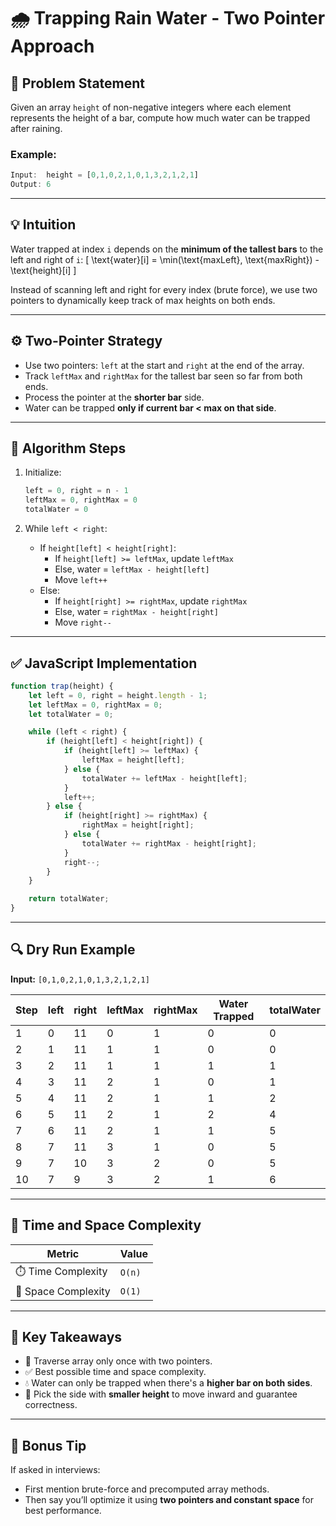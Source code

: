 
# 🌧️ Trapping Rain Water - Two Pointer Approach

## 🧠 Problem Statement
Given an array `height` of non-negative integers where each element represents the height of a bar, compute how much water can be trapped after raining.

### Example:
```js
Input:  height = [0,1,0,2,1,0,1,3,2,1,2,1]
Output: 6
```

---

## 💡 Intuition

Water trapped at index `i` depends on the **minimum of the tallest bars** to the left and right of `i`:
\[
\text{water}[i] = \min(\text{maxLeft}, \text{maxRight}) - \text{height}[i]
\]

Instead of scanning left and right for every index (brute force), we use two pointers to dynamically keep track of max heights on both ends.

---

## ⚙️ Two-Pointer Strategy

- Use two pointers: `left` at the start and `right` at the end of the array.
- Track `leftMax` and `rightMax` for the tallest bar seen so far from both ends.
- Process the pointer at the **shorter bar** side.
- Water can be trapped **only if current bar < max on that side**.

---

## 🧾 Algorithm Steps

1. Initialize:
   ```js
   left = 0, right = n - 1
   leftMax = 0, rightMax = 0
   totalWater = 0
   ```

2. While `left < right`:
   - If `height[left] < height[right]`:
     - If `height[left] >= leftMax`, update `leftMax`
     - Else, water = `leftMax - height[left]`
     - Move `left++`
   - Else:
     - If `height[right] >= rightMax`, update `rightMax`
     - Else, water = `rightMax - height[right]`
     - Move `right--`

---

## ✅ JavaScript Implementation

```js
function trap(height) {
    let left = 0, right = height.length - 1;
    let leftMax = 0, rightMax = 0;
    let totalWater = 0;

    while (left < right) {
        if (height[left] < height[right]) {
            if (height[left] >= leftMax) {
                leftMax = height[left];
            } else {
                totalWater += leftMax - height[left];
            }
            left++;
        } else {
            if (height[right] >= rightMax) {
                rightMax = height[right];
            } else {
                totalWater += rightMax - height[right];
            }
            right--;
        }
    }

    return totalWater;
}
```

---

## 🔍 Dry Run Example

**Input:** `[0,1,0,2,1,0,1,3,2,1,2,1]`

| Step | left | right | leftMax | rightMax | Water Trapped | totalWater |
|------|------|--------|---------|----------|----------------|-------------|
| 1    | 0    | 11     | 0       | 1        | 0              | 0           |
| 2    | 1    | 11     | 1       | 1        | 0              | 0           |
| 3    | 2    | 11     | 1       | 1        | 1              | 1           |
| 4    | 3    | 11     | 2       | 1        | 0              | 1           |
| 5    | 4    | 11     | 2       | 1        | 1              | 2           |
| 6    | 5    | 11     | 2       | 1        | 2              | 4           |
| 7    | 6    | 11     | 2       | 1        | 1              | 5           |
| 8    | 7    | 11     | 3       | 1        | 0              | 5           |
| 9    | 7    | 10     | 3       | 2        | 0              | 5           |
| 10   | 7    | 9      | 3       | 2        | 1              | 6           |

---

## 🧮 Time and Space Complexity

| Metric             | Value       |
|--------------------|-------------|
| ⏱️ Time Complexity | `O(n)`      |
| 💾 Space Complexity| `O(1)`      |

---

## 🎯 Key Takeaways

- 🔁 Traverse array only once with two pointers.
- ✅ Best possible time and space complexity.
- 💧 Water can only be trapped when there's a **higher bar on both sides**.
- 🤖 Pick the side with **smaller height** to move inward and guarantee correctness.

---

## 📌 Bonus Tip

If asked in interviews:
- First mention brute-force and precomputed array methods.
- Then say you’ll optimize it using **two pointers and constant space** for best performance.